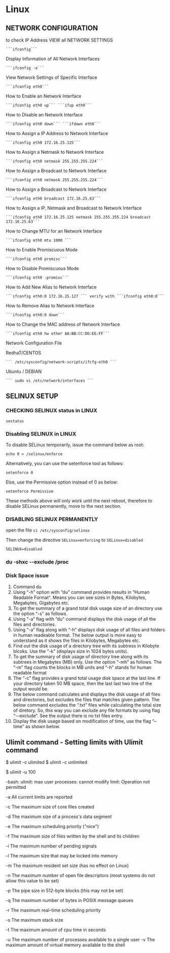 # Linux

## NETWORK CONFIGURATION

to check IP Address  VIEW all NETWORK SETTINGS 
	
	```ifconfig```

Display Information of All Network Interfaces 

	```ifconfig -a```

View Network Settings of Specific Interface 

	```ifconfig eth0```

How to Enable an Network Interface 

	```ifconfig eth0 up``` ```ifup eth0```

How to Disable an Network Interface 

	```ifconfig eth0 down``` ```ifdown eth0```

How to Assign a IP Address to Network Interface 
	
	```ifconfig eth0 172.16.25.125```

How to Assign a Netmask to Network Interface 

	```ifconfig eth0 netmask 255.255.255.224```

How to Assign a Broadcast to Network Interface 

	```ifconfig eth0 netmask 255.255.255.224```

How to Assign a Broadcast to Network Interface 

	```ifconfig eth0 broadcast 172.16.25.63```

How to Assign a IP, Netmask and Broadcast to Network Interface 

	```ifconfig eth0 172.16.25.125 netmask 255.255.255.224 broadcast 172.16.25.63```

How to Change MTU for an Network Interface 

	```ifconfig eth0 mtu 1000 ```

How to Enable Promiscuous Mode 

	```ifconfig eth0 promisc```

 How to Disable Promiscuous Mode 
 
 	```ifconfig eth0 -promisc```
 
 How to Add New Alias to Network Interface 
 
 	```ifconfig eth0:0 172.16.25.127 ``` verify with ```ifconfig eth0:0```
 
 How to Remove Alias to Network Interface 
 
 	```ifconfig eth0:0 down```
 
 How to Change the MAC address of Network Interface 
 
 	```ifconfig eth0 hw ether AA:BB:CC:DD:EE:FF```
 
 
 

Network Configuration File 

	
RedhaT/CENTOS      

	``` /etc/sysconfig/network-scripts/ifcfg-eth0 ```

Ubuntu / DEBIAN    

	``` sudo vi /etc/network/interfaces ```

## SELINUX SETUP

### CHECKING SELINUX status in LINUX

```sestatus```

### Disabling SELINUX in LINUX

To disable SELinux temporarily, issue the command below as root:

```echo 0 > /selinux/enforce```

Alternatively, you can use the setenforce tool as follows:

```setenforce 0```

Else, use the Permissive option instead of 0 as below:
 
```setenforce Permissive```

These methods above will only work until the next reboot, therefore to disable SELinux permanently, move to the next section.

### DISABLING SELINUX PERMANENTLY 

open the file ```vi /etc/sysconfig/selinux``` 

Then change the directive ```SELinux=enforcing``` to ```SELinux=disabled``` 

```SELINUX=disabled```

### du -shxc --exclude /proc

### Disk Space issue
1. Command du 
2. Using “-h” option with “du” command provides results in “Human Readable Format“. Means you can see sizes in Bytes, Kilobytes, Megabytes, Gigabytes etc.
3. To get the summary of a grand total disk usage size of an directory use the option “-s” as follows.
4. Using “-a” flag with “du” command displays the disk usage of all the files and directories.
5. Using “-a” flag along with “-h” displays disk usage of all files and folders in human readeable format. The below output is more easy to understand as it shows the files in Kilobytes, Megabytes etc.
6. Find out the disk usage of a directory tree with its subtress in Kilobyte blcoks. Use the “-k” (displays size in 1024 bytes units).
7. To get the summary of disk usage of directory tree along with its subtrees in Megabytes (MB) only. Use the option “-mh” as follows. The “-m” flag counts the blocks in MB units and “-h” stands for human readable format
8. The “-c” flag provides a grand total usage disk space at the last line. If your directory taken 50 MB space, then the last last two line of the output would be.
9. The below command calculates and displays the disk usage of all files and directories, but excludes the files that matches given pattern. The below command excludes the “.txt” files while calculating the total size of diretory. So, this way you can exclude any file formats by using flag “-–exclude“. See the output there is no txt files entry.
10. Display the disk usage based on modification of time, use the flag “–time” as shown below.


## Ulimit command - Setting limits with Ulimit command

$ ulimit -c ulimited
$ ulimit -c
unlimited

$ ulimit -u 100

-bash: ulimit: max user processes: cannot modify limit: Operation not permitted

-a     All current limits are reported

-c     The maximum size of core files created

-d     The maximum size of a process's data segment

-e     The maximum scheduling priority ("nice")

-f     The  maximum  size  of files written by the shell and its
       children

-i     The maximum number of pending signals

-l     The maximum size that may be locked into memory

-m     The maximum resident set size (has no effect on Linux)

-n     The maximum number of open file descriptors (most systems
       do not allow this value to be set)

-p     The pipe size in 512-byte blocks (this may not be set)

-q     The maximum number of bytes in POSIX message queues

-r     The maximum real-time scheduling priority

-s     The maximum stack size

-t     The maximum amount of cpu time in seconds

-u     The  maximum  number  of  processes available to a single
       user
-v     The maximum amount of virtual  memory  available  to  the
       shell
